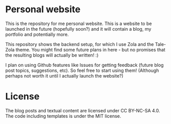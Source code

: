 # Personal website
This is the repository for me personal website. This is a website to be launched in the future (hopefully soon?) and
it will contain a blog, my portfolio and potentially more.

This repository shows the backend setup, for which I use Zola and the Tale-Zola theme. You might find some future plans
in here - but no promises that the resulting blogs will actually be written! :)

I plan on using Github features like Issues for getting feedback (future blog post topics, suggestions, etc). So feel
free to start using them! (Although perhaps not worth it until I actually launch the website?)

# License
The blog posts and textual content are licensed under CC BY-NC-SA 4.0. The code including templates is under the MIT
license.